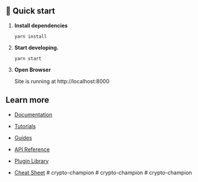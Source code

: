 ## 🚀 Quick start

1.  **Install dependencies**

    ```shell
    yarn install
    ```

2.  **Start developing.**

    ```shell
    yarn start
    ```

3.  **Open Browser**

    Site is running at http://localhost:8000

## Learn more

- [Documentation](https://www.gatsbyjs.com/docs/?utm_source=starter&utm_medium=readme&utm_campaign=minimal-starter)

- [Tutorials](https://www.gatsbyjs.com/tutorial/?utm_source=starter&utm_medium=readme&utm_campaign=minimal-starter)

- [Guides](https://www.gatsbyjs.com/tutorial/?utm_source=starter&utm_medium=readme&utm_campaign=minimal-starter)

- [API Reference](https://www.gatsbyjs.com/docs/api-reference/?utm_source=starter&utm_medium=readme&utm_campaign=minimal-starter)

- [Plugin Library](https://www.gatsbyjs.com/plugins?utm_source=starter&utm_medium=readme&utm_campaign=minimal-starter)

- [Cheat Sheet](https://www.gatsbyjs.com/docs/cheat-sheet/?utm_source=starter&utm_medium=readme&utm_campaign=minimal-starter)
#   c r y p t o - c h a m p i o n  
 #   c r y p t o - c h a m p i o n  
 #   c r y p t o - c h a m p i o n  
 
